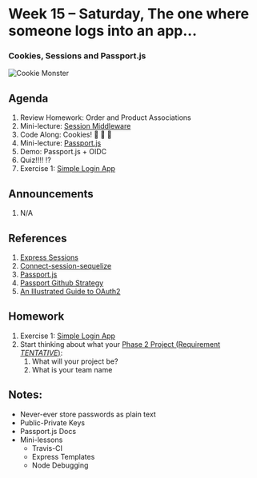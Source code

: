 # Week 15 – Saturday, The one where someone logs into an app...
### Cookies, Sessions and Passport.js

![Cookie Monster](https://media.giphy.com/media/xT0xeMA62E1XIlup68/giphy.gif)

## Agenda
1. Review Homework: Order and Product Associations
1. Mini-lecture: [Session Middleware](https://dc-codecamp.herokuapp.com/course/fullstack/april2017/week8/day3/a.middleware.slides.md)
1. Code Along: Cookies!  🍪 🍪 🍪
1. Mini-lecture: [Passport.js](https://app.schoology.com/course/2572162514/materials/gp/2856864601)
1. Demo: Passport.js + OIDC
1. Quiz!!!! ⁉️
1. Exercise 1: [Simple Login App](../class/exercise1/README.md)

## Announcements
1. N/A

## References
1. [Express Sessions](https://www.npmjs.com/package/express-session)
1. [Connect-session-sequelize](https://www.npmjs.com/package/connect-session-sequelize)
1. [Passport.js](http://www.passportjs.org/)
1. [Passport Github Strategy](https://github.com/jaredhanson/passport-github)
1. [An Illustrated Guide to OAuth2](https://developer.okta.com/blog/2019/10/21/illustrated-guide-to-oauth-and-oidc)


## Homework
1. Exercise 1: [Simple Login App](../class/exercise1/README.md)
1. Start thinking about what your [Phase 2 Project (Requirement *TENTATIVE*)](../../../week16/README.md):
    1. What will your project be?
    1. What is your team name


## Notes:
* Never-ever store passwords as plain text
* Public-Private Keys
* Passport.js Docs
* Mini-lessons
    * Travis-CI
    * Express Templates
    * Node Debugging
